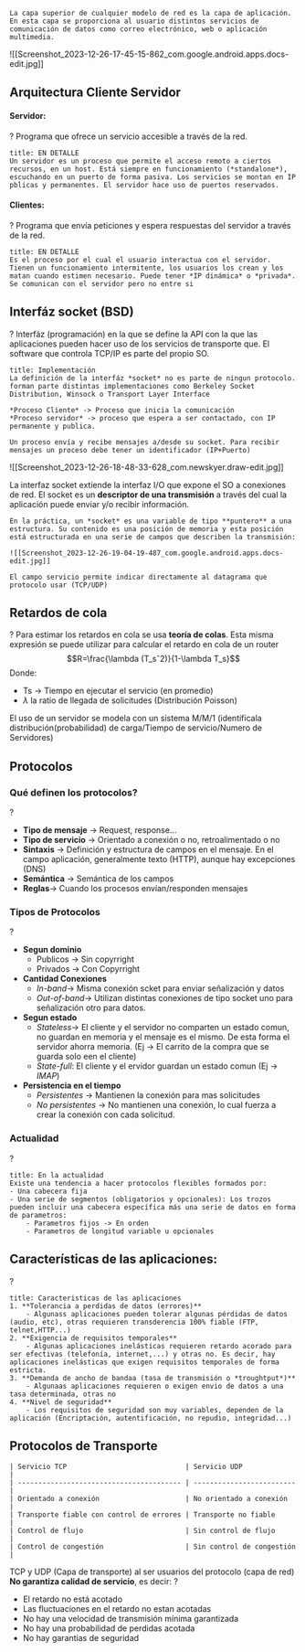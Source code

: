 ```ad-important
La capa superior de cualquier modelo de red es la capa de aplicación. En esta capa se proporciona al usuario distintos servicios de comunicación de datos como correo electrónico, web o aplicación multimedia.
```

![[Screenshot_2023-12-26-17-45-15-862_com.google.android.apps.docs-edit.jpg]]

## Arquitectura Cliente Servidor

#### Servidor:
?
Programa que ofrece un servicio accesible a través de la red.

```ad-summary
title: EN DETALLE
Un servidor es un proceso que permite el acceso remoto a ciertos recursos, en un host. Está siempre en funcionamiento (*standalone*), escuchando en un puerto de forma pasiva. Los servicios se montan en IP pblicas y permanentes. El servidor hace uso de puertos reservados.
```

#### Clientes:
?
Programa que envía peticiones y espera respuestas del servidor a través de la red.

```ad-summary
title: EN DETALLE
Es el proceso por el cual el usuario interactua con el servidor. Tienen un funcionamiento intermitente, los usuarios los crean y los matan cuando estimen necesario. Puede tener *IP dinámica* o *privada*. Se comunican con el servidor pero no entre si
```

## Interfáz socket (BSD)
?
Interfáz (programación) en la que se define la API con la que las aplicaciones pueden hacer uso de los servicios de transporte que. El software que controla TCP/IP es parte del propio SO.

```ad-seealso
title: Implementación
La definición de la interfáz *socket* no es parte de ningun protocolo. forman parte distintas implementaciones como Berkeley Socket Distribution, Winsock o Transport Layer Interface
```

```ad-attention
*Proceso Cliente* -> Proceso que inicia la comunicación
*Proceso servidor* -> proceso que espera a ser contactado, con IP permanente y publica.

Un proceso envía y recibe mensajes a/desde su socket. Para recibir mensajes un proceso debe tener un identificador (IP+Puerto)

```

![[Screenshot_2023-12-26-18-48-33-628_com.newskyer.draw-edit.jpg]]

La interfaz socket extiende la interfaz I/O que expone el SO a conexiones de red. El socket es un **descriptor de una transmisión** a través del cual la aplicación puede enviar y/o recibir información.

```ad-seealso
En la práctica, un *socket* es una variable de tipo **puntero** a una estructura. Su contenido es una posición de memoria y esta posición está estructurada en una serie de campos que describen la transmisión:

![[Screenshot_2023-12-26-19-04-19-487_com.google.android.apps.docs-edit.jpg]]

El campo servicio permite indicar directamente al datagrama que protocolo usar (TCP/UDP)
```

## Retardos de cola
?
Para estimar los retardos en cola se usa **teoría de colas**. Esta misma expresión se puede utilizar para calcular el retardo en cola de un router
$$R=\frac{\lambda (T_sˆ2)}{1-\lambda T_s}$$
Donde:
- Ts -> Tiempo en ejecutar el servicio (en promedio)
- $\lambda$ la ratio de llegada de solicitudes (Distribución Poisson)

El uso de un servidor se modela con un sistema M/M/1 (identificala distribución(probabilidad) de carga/Tiempo de servicio/Numero de Servidores)

## Protocolos

### Qué definen los protocolos?
?
-  **Tipo de mensaje** -> Request, response...
- **Tipo de servicio** -> Orientado a conexión o no, retroalimentado o no
- **Sintaxis** -> Definición y estructura de campos en el mensaje. En el campo aplicación, generalmente texto (HTTP), aunque hay excepciones (DNS)
- **Semántica** -> Semántica de los campos
- **Reglas**-> Cuando los procesos envían/responden mensajes

### Tipos de Protocolos
?
- **Segun dominio**
	- Publicos -> Sin copyrright
	- Privados -> Con Copyrright
- **Cantidad Conexiones**
	- *In-band*-> Misma conexión scket para enviar señalización y datos
	- *Out-of-band*-> Utilizan distintas conexiones de tipo socket uno para señalización  otro para datos.
- **Segun estado**
	- *Stateless*-> El cliente y el servidor no comparten un estado comun, no guardan en memoria y el mensaje es el mismo. De esta forma el servidor ahorra memoria. (Ej -> El carrito de la compra que se guarda solo een el cliente)
	- *State-full*: El cliente y el ervidor guardan un estado comun (Ej -> *IMAP*)
- **Persistencia en el tiempo**
	- *Persistentes* -> Mantienen la conexión para mas solicitudes
	- *No persistentes* -> No mantienen una conexión, lo cual fuerza a crear la conexión con cada solicitud.

### Actualidad
?
```ad-seealso
title: En la actualidad
Existe una tendencia a hacer protocolos flexibles formados por:
- Una cabecera fija
- Una serie de segmentos (obligatorios y opcionales): Los trozos pueden incluir una cabecera específica más una serie de datos en forma de parametros:
	- Parametros fijos -> En orden
	- Parametros de longitud variable u opcionales
```

## Características de las aplicaciones:
?
```ad-important
title: Caracteristicas de las aplicaciones
1. **Tolerancia a perdidas de datos (errores)**
	- Algunass aplicaciones pueden tolerar algunas pérdidas de datos (audio, etc), otras requieren transderencia 100% fiable (FTP, telnet,HTTP...)
2. **Exigencia de requisitos temporales**
	- Algunas aplicaciones inelásticas requieren retardo acorado para ser efectivas (telefonía, internet,...) y otras no. Es decir, hay aplicaciones inelásticas que exigen requisitos temporales de forma estricta.
3. **Demanda de ancho de bandaa (tasa de transmisión o *troughtput*)**
	- Algunaas aplicaciones requieren o exigen envio de datos a una tasa determinada, otras no
4. **Nivel de seguridad**
	- Los requisitos de seguridad son muy variables, dependen de la aplicación (Encriptación, autentificación, no repudio, integridad...)
```

## Protocolos de Transporte
``` ad-important
| Servicio TCP                             | Servicio UDP              |
| ---------------------------------------- | ------------------------- |
| Orientado a conexión                     | No orientado a conexión   |
| Transporte fiable con control de errores | Transporte no fiable      |
| Control de flujo                         | Sin control de flujo      |
| Control de congestión                    | Sin control de congestión |
```

TCP y UDP (Capa de transporte) al ser usuarios del protocolo (capa de red) **No garantiza calidad de servicio**, es decir:
?
- El retardo no está acotado
- Las fluctuaciones en el retardo no estan acotadas
- No hay una velocidad de transmisión mínima garantizada
- No hay una probabilidad de perdidas acotada
- No hay garantias de seguridad
